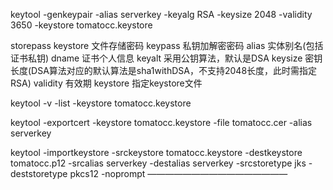 keytool -genkeypair -alias serverkey -keyalg RSA -keysize 2048 -validity 3650 -keystore tomatocc.keystore

storepass keystore 文件存储密码
keypass 私钥加解密密码
alias 实体别名(包括证书私钥)
dname 证书个人信息
keyalt 采用公钥算法，默认是DSA
keysize 密钥长度(DSA算法对应的默认算法是sha1withDSA，不支持2048长度，此时需指定RSA)
validity 有效期
keystore 指定keystore文件
 
 keytool -v -list -keystore tomatocc.keystore
 
 keytool -exportcert -keystore tomatocc.keystore -file tomatocc.cer -alias serverkey
 
 keytool -importkeystore -srckeystore tomatocc.keystore -destkeystore tomatocc.p12 -srcalias serverkey -destalias serverkey -srcstoretype jks -deststoretype pkcs12 -noprompt
 ————————————————
 
 
